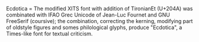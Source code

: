 Ecdotica = The modified XITS font with addition of TironianEt (U+204A) was combinated with IFAO Grec Unicode of Jean-Luc Fournet and GNU FreeSerif (coursive); the combination, correcting the kerning, modifying part of oldstyle figures and somes philological glyphs, produce "Ecdotica", a Times-like font for textual criticism.
